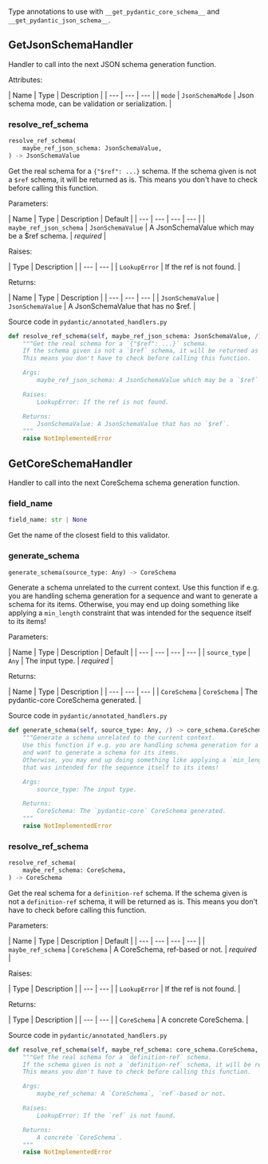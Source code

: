 Type annotations to use with `__get_pydantic_core_schema__` and `__get_pydantic_json_schema__`.

## GetJsonSchemaHandler

Handler to call into the next JSON schema generation function.

Attributes:

| Name | Type | Description | | --- | --- | --- | | `mode` | `JsonSchemaMode` | Json schema mode, can be validation or serialization. |

### resolve_ref_schema

```python
resolve_ref_schema(
    maybe_ref_json_schema: JsonSchemaValue,
) -> JsonSchemaValue

```

Get the real schema for a `{"$ref": ...}` schema. If the schema given is not a `$ref` schema, it will be returned as is. This means you don't have to check before calling this function.

Parameters:

| Name | Type | Description | Default | | --- | --- | --- | --- | | `maybe_ref_json_schema` | `JsonSchemaValue` | A JsonSchemaValue which may be a $ref schema. | *required* |

Raises:

| Type | Description | | --- | --- | | `LookupError` | If the ref is not found. |

Returns:

| Name | Type | Description | | --- | --- | --- | | `JsonSchemaValue` | `JsonSchemaValue` | A JsonSchemaValue that has no $ref. |

Source code in `pydantic/annotated_handlers.py`

```python
def resolve_ref_schema(self, maybe_ref_json_schema: JsonSchemaValue, /) -> JsonSchemaValue:
    """Get the real schema for a `{"$ref": ...}` schema.
    If the schema given is not a `$ref` schema, it will be returned as is.
    This means you don't have to check before calling this function.

    Args:
        maybe_ref_json_schema: A JsonSchemaValue which may be a `$ref` schema.

    Raises:
        LookupError: If the ref is not found.

    Returns:
        JsonSchemaValue: A JsonSchemaValue that has no `$ref`.
    """
    raise NotImplementedError

```

## GetCoreSchemaHandler

Handler to call into the next CoreSchema schema generation function.

### field_name

```python
field_name: str | None

```

Get the name of the closest field to this validator.

### generate_schema

```python
generate_schema(source_type: Any) -> CoreSchema

```

Generate a schema unrelated to the current context. Use this function if e.g. you are handling schema generation for a sequence and want to generate a schema for its items. Otherwise, you may end up doing something like applying a `min_length` constraint that was intended for the sequence itself to its items!

Parameters:

| Name | Type | Description | Default | | --- | --- | --- | --- | | `source_type` | `Any` | The input type. | *required* |

Returns:

| Name | Type | Description | | --- | --- | --- | | `CoreSchema` | `CoreSchema` | The pydantic-core CoreSchema generated. |

Source code in `pydantic/annotated_handlers.py`

```python
def generate_schema(self, source_type: Any, /) -> core_schema.CoreSchema:
    """Generate a schema unrelated to the current context.
    Use this function if e.g. you are handling schema generation for a sequence
    and want to generate a schema for its items.
    Otherwise, you may end up doing something like applying a `min_length` constraint
    that was intended for the sequence itself to its items!

    Args:
        source_type: The input type.

    Returns:
        CoreSchema: The `pydantic-core` CoreSchema generated.
    """
    raise NotImplementedError

```

### resolve_ref_schema

```python
resolve_ref_schema(
    maybe_ref_schema: CoreSchema,
) -> CoreSchema

```

Get the real schema for a `definition-ref` schema. If the schema given is not a `definition-ref` schema, it will be returned as is. This means you don't have to check before calling this function.

Parameters:

| Name | Type | Description | Default | | --- | --- | --- | --- | | `maybe_ref_schema` | `CoreSchema` | A CoreSchema, ref-based or not. | *required* |

Raises:

| Type | Description | | --- | --- | | `LookupError` | If the ref is not found. |

Returns:

| Type | Description | | --- | --- | | `CoreSchema` | A concrete CoreSchema. |

Source code in `pydantic/annotated_handlers.py`

```python
def resolve_ref_schema(self, maybe_ref_schema: core_schema.CoreSchema, /) -> core_schema.CoreSchema:
    """Get the real schema for a `definition-ref` schema.
    If the schema given is not a `definition-ref` schema, it will be returned as is.
    This means you don't have to check before calling this function.

    Args:
        maybe_ref_schema: A `CoreSchema`, `ref`-based or not.

    Raises:
        LookupError: If the `ref` is not found.

    Returns:
        A concrete `CoreSchema`.
    """
    raise NotImplementedError

```
